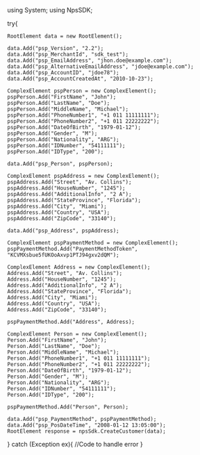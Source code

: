 using System;
using NpsSDK;

try{

    RootElement data = new RootElement();

    data.Add("psp_Version", "2.2");
    data.Add("psp_MerchantId", "sdk_test");
    data.Add("psp_EmailAddress", "jhon.doe@example.com");
    data.Add("psp_AlternativeEmailAddress", "jdoe@example.com");
    data.Add("psp_AccountID", "jdoe78");
    data.Add("psp_AccountCreatedAt", "2010-10-23");

    ComplexElement pspPerson = new ComplexElement();
    pspPerson.Add("FirstName", "John");
    pspPerson.Add("LastName", "Doe");
    pspPerson.Add("MiddleName", "Michael");
    pspPerson.Add("PhoneNumber1", "+1 011 11111111");
    pspPerson.Add("PhoneNumber2", "+1 011 22222222");
    pspPerson.Add("DateOfBirth", "1979-01-12");
    pspPerson.Add("Gender", "M");
    pspPerson.Add("Nationality", "ARG");
    pspPerson.Add("IDNumber", "54111111");
    pspPerson.Add("IDType", "200");

    data.Add("psp_Person", pspPerson);

    ComplexElement pspAddress = new ComplexElement();
    pspAddress.Add("Street", "Av. Collins");
    pspAddress.Add("HouseNumber", "1245");
    pspAddress.Add("AdditionalInfo", "2 A");
    pspAddress.Add("StateProvince", "Florida");
    pspAddress.Add("City", "Miami");
    pspAddress.Add("Country", "USA");
    pspAddress.Add("ZipCode", "33140");

    data.Add("psp_Address", pspAddress);

    ComplexElement pspPaymentMethod = new ComplexElement();
    pspPaymentMethod.Add("PaymentMethodToken", "KCVMXsbue5fUKOoAxvp1PTJ94gxv2dQM");

    ComplexElement Address = new ComplexElement();
    Address.Add("Street", "Av. Collins");
    Address.Add("HouseNumber", "1245");
    Address.Add("AdditionalInfo", "2 A");
    Address.Add("StateProvince", "Florida");
    Address.Add("City", "Miami");
    Address.Add("Country", "USA");
    Address.Add("ZipCode", "33140");

    pspPaymentMethod.Add("Address", Address);

    ComplexElement Person = new ComplexElement();
    Person.Add("FirstName", "John");
    Person.Add("LastName", "Doe");
    Person.Add("MiddleName", "Michael");
    Person.Add("PhoneNumber1", "+1 011 11111111");
    Person.Add("PhoneNumber2", "+1 011 22222222");
    Person.Add("DateOfBirth", "1979-01-12");
    Person.Add("Gender", "M");
    Person.Add("Nationality", "ARG");
    Person.Add("IDNumber", "54111111");
    Person.Add("IDType", "200");

    pspPaymentMethod.Add("Person", Person);

    data.Add("psp_PaymentMethod", pspPaymentMethod);
    data.Add("psp_PosDateTime", "2008-01-12 13:05:00");
    RootElement response = npsSdk.CreateCustomer(data);

}
catch (Exception ex){
    //Code to handle error
}

